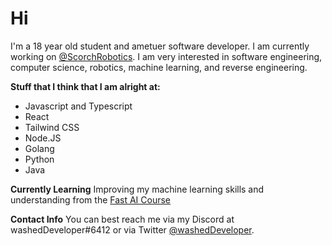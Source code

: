 # Hi

I'm a 18 year old student and ametuer software developer. I am currently working on [@ScorchRobotics](https://twitter.com/ScorchRobotics). I am very interested in software engineering, computer science, robotics, machine learning, and reverse engineering.

**Stuff that I think that I am alright at:**

- Javascript and Typescript
- React
- Tailwind CSS
- Node.JS
- Golang
- Python
- Java

**Currently Learning**
Improving my machine learning skills and understanding from the [Fast AI Course](https://fast.ai)

**Contact Info**
You can best reach me via my Discord at washedDeveloper#6412 or via Twitter [@washedDeveloper](https://twitter.com/washeddeveloper).
